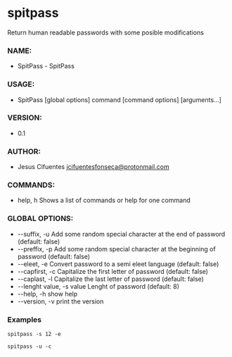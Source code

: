 # spitpass
Return human readable passwords with some posible modifications


### NAME:
   - SpitPass - SpitPass

### USAGE:
   - SpitPass [global options] command [command options] [arguments...]

### VERSION:
   - 0.1

### AUTHOR:
   - Jesus Cifuentes <jcifuentesfonseca@protonmail.com>

### COMMANDS:
   - help, h  Shows a list of commands or help for one command

### GLOBAL OPTIONS:
  - --suffix, -u              Add some random special character at the end of password (default: false)
  - --preffix, -p             Add some random special character at the beginning of password (default: false)
  - --eleet, -e               Convert password to a semi eleet language (default: false)
  - --capfirst, -c            Capitalize the first letter of password (default: false)
  - --caplast, -l             Capitalize the last letter of password (default: false)
  - --lenght value, -s value  Lenght of password (default: 8)
  - --help, -h                show help
  - --version, -v             print the version


  ### Examples

  ~~~
  spitpass -s 12 -e
  ~~~

  ~~~
  spitpass -u -c
  ~~~
